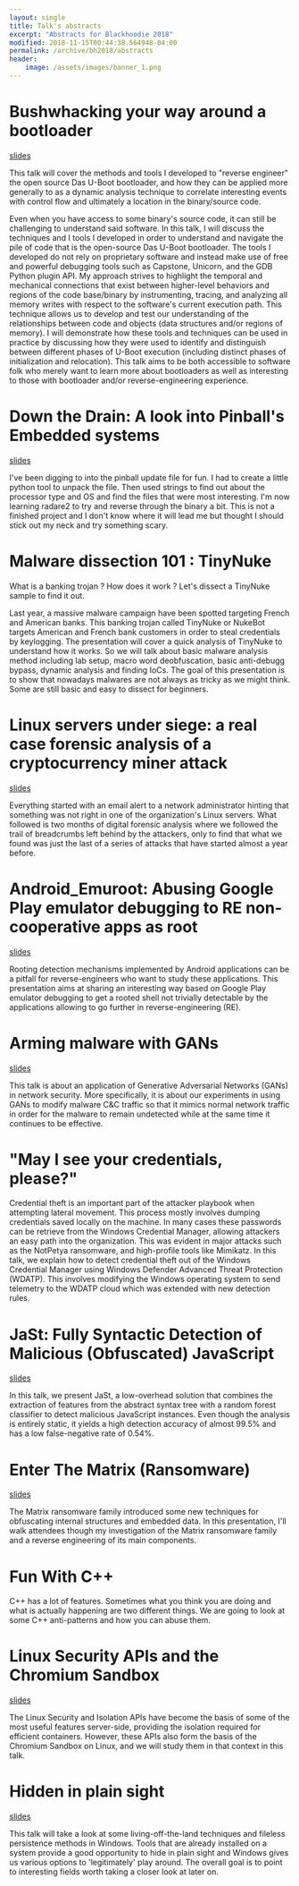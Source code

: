```yaml
---
layout: single
title: Talk's abstracts
excerpt: "Abstracts for Blackhoodie 2018"
modified: 2018-11-15T00:44:38.564948-04:00
permalink: /archive/bh2018/abstracts
header:
    image: /assets/images/banner_1.png
---
```


# Bushwhacking your way around a bootloader

<a href="../../assets/archive/bx_blackhoodie.pdf"><i class="fa fa-file"></i> slides</a>

This talk will cover the methods and tools I developed to "reverse engineer" the open source Das U-Boot bootloader, and how they can be applied more generally to as a dynamic analysis technique to correlate interesting events with control flow and ultimately a location in the binary/source code.

Even when you have access to some binary's source code, it can still be challenging to understand said software. In this talk, I will discuss the techniques and I tools I developed in order to understand and navigate the pile of code that is the open-source Das U-Boot bootloader. The tools I developed do not rely on proprietary software and instead make use of free and powerful debugging tools such as Capstone, Unicorn, and the GDB Python plugin API. My approach strives to highlight the temporal and mechanical connections that exist between higher-level behaviors and regions of the code base/binary by instrumenting, tracing, and analyzing all memory writes with respect to the software's current execution path. This technique allows us to develop and test our understanding of the relationships between code and objects (data structures and/or regions of memory). I will demonstrate how these tools and techniques can be used in practice by discussing how they were used to identify and distinguish between different phases of U-Boot execution (including distinct phases of initialization and relocation). This talk aims to be both accessible to software folk who merely want to learn more about bootloaders as well as interesting to those with bootloader and/or reverse-engineering experience.

# Down the Drain: A look into Pinball's Embedded systems

<a href="../../assets/archive/Down_the_Drain_blackhoodie.pdf"><i class="fa fa-file"></i> slides</a>

I've been digging to into the pinball update file for fun. I had to create a little python tool to unpack the file. Then used strings to find out about the processor type and OS and find the files that were most interesting. I'm now learning radare2 to try and reverse through the binary a bit. This is not a finished project and I don't know where it will lead me but thought I should stick out my neck and try something scary.

# Malware dissection 101 : TinyNuke

What is a banking trojan ? How does it work ? Let's dissect a TinyNuke sample to find it out.

Last year, a massive malware campaign have been spotted targeting French and American banks.
This banking trojan called TinyNuke or NukeBot targets American and French bank customers in order to steal credentials by keylogging. The presentation will cover a quick analysis of TinyNuke to understand how it works. So we will talk about basic malware analysis method including lab setup, macro word deobfuscation, basic anti-debugg bypass, dynamic analysis and finding IoCs. The goal of this presentation is to show that nowadays malwares are not always as tricky as we might think. Some are still basic and easy to dissect for beginners.

# Linux servers under siege: a real case forensic analysis of a cryptocurrency miner attack

<a href="../../assets/archive/Linux_Servers_Under_Siege_blackhoodie.pdf"><i class="fa fa-file"></i> slides</a>

Everything started with an email alert to a network administrator hinting that something was not right in one of the organization's Linux servers. What followed is two months of digital forensic analysis where we followed the trail of breadcrumbs left behind by the attackers, only to find that what we found was just the last of a series of attacks that have started almost a year before.

# Android_Emuroot: Abusing Google Play emulator debugging to RE non-cooperative apps as root

<a href="../../assets/archive/emuroot_blcakhoodie.pdf"><i class="fa fa-file"></i> slides</a>

Rooting detection mechanisms implemented by Android applications can be a pitfall for reverse-engineers who want to study these applications. This presentation aims at sharing an interesting way based on Google Play emulator debugging to get a rooted shell not trivially detectable by the applications allowing to go further in reverse-engineering (RE).

# Arming malware with GANs

<a href="../../assets/archive/Arming_Malware_with_GANs_blackhoodie.pdf"><i class="fa fa-file"></i> slides</a>

This talk is about an application of Generative Adversarial Networks (GANs) in network security. More specifically, it is about our experiments in using GANs to modify malware C&C traffic so that it mimics normal network traffic in order for the malware to remain undetected while at the same time it continues to be effective.

# "May I see your credentials, please?"

Credential theft is an important part of the attacker playbook when attempting lateral movement. This process mostly involves dumping credentials saved locally on the machine. In many cases these passwords can be retrieve from the Windows Credential Manager, allowing attackers an easy path into the organization. This was evident in major attacks such as the NotPetya ransomware, and high-profile tools like Mimikatz.
In this talk, we explain how to detect credential theft out of the Windows Credential Manager using Windows Defender Advanced Threat Protection (WDATP). This involves modifying the Windows operating system to send telemetry to the WDATP cloud which was extended with new detection rules.

# JaSt: Fully Syntactic Detection of Malicious (Obfuscated) JavaScript

<a href="../../assets/archive/JaSt_blackhoodie.pdf"><i class="fa fa-file"></i> slides</a>

In this talk, we present JaSt, a low-overhead solution that combines the extraction of features from the abstract syntax tree with a random forest classifier to detect malicious JavaScript instances. Even though the analysis is entirely static, it yields a high detection accuracy of almost 99.5\% and has a low false-negative rate of 0.54%.

# Enter The Matrix (Ransomware)

<a href="../../assets/archive/Matrix_Ransomware_blackhoodie.pdf"><i class="fa fa-file"></i> slides</a>

The Matrix ransomware family introduced some new techniques for obfuscating internal structures and embedded data. In this presentation, I'll walk attendees though my investigation of the Matrix ransomware family and a reverse engineering of its main components.

# Fun With C++

C++ has a lot of features. Sometimes what you think you are doing and what is actually happening are two different things. We are going to look at some C++ anti-patterns and how you can abuse them.

# Linux Security APIs and the Chromium Sandbox

<a href="../../assets/archive/Chromium_Sandbox_on_Linux_blackhoodie.pdf"><i class="fa fa-file"></i> slides</a>

The Linux Security and Isolation APIs have become the basis of some of the most useful features server-side, providing the isolation required for efficient containers. However, these APIs also form the basis of the Chromium Sandbox on Linux, and we will study them in that context in this talk.

# Hidden in plain sight

<a href="../../assets/archive/hidden_in_plain_sight_blackhoodie.pdf"><i class="fa fa-file"></i> slides</a>

This talk will take a look at some living-off-the-land techniques and fileless persistence methods in Windows. Tools that are already installed on a system provide a good opportunity to hide in plain sight and Windows gives us various options to 'legitimately' play around.
The overall goal is to point to interesting fields worth taking a closer look at later on.
